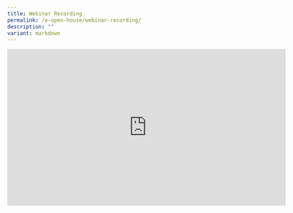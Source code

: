 ```yaml
---
title: Webinar Recording
permalink: /e-open-house/webinar-recording/
description: ""
variant: markdown
---
```

<iframe allowfullscreen="" allow="accelerometer; autoplay; clipboard-write; encrypted-media; gyroscope; picture-in-picture; web-share" frameborder="0" title="YouTube video player" src="https://www.youtube.com/embed/-kHbXouVEcc?si=ZFFsPN1LMRCrdXzO" height="360" width="640"></iframe>